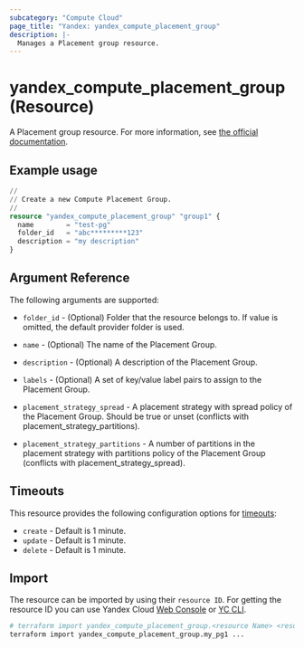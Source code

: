 ```yaml
---
subcategory: "Compute Cloud"
page_title: "Yandex: yandex_compute_placement_group"
description: |-
  Manages a Placement group resource.
---
```


# yandex_compute_placement_group (Resource)

A Placement group resource. For more information, see [the official documentation](https://yandex.cloud/docs/compute/concepts/placement-groups).

## Example usage

```terraform
//
// Create a new Compute Placement Group.
//
resource "yandex_compute_placement_group" "group1" {
  name        = "test-pg"
  folder_id   = "abc*********123"
  description = "my description"
}
```

## Argument Reference

The following arguments are supported:

* `folder_id` - (Optional) Folder that the resource belongs to. If value is omitted, the default provider folder is used.

* `name` - (Optional) The name of the Placement Group.

* `description` - (Optional) A description of the Placement Group.

* `labels` - (Optional) A set of key/value label pairs to assign to the Placement Group.

* `placement_strategy_spread` - A placement strategy with spread policy of the Placement Group. Should be true or unset (conflicts with placement_strategy_partitions).

* `placement_strategy_partitions` - A number of partitions in the placement strategy with partitions policy of the Placement Group (conflicts with placement_strategy_spread).

## Timeouts

This resource provides the following configuration options for [timeouts](https://www.terraform.io/docs/language/resources/syntax.html#operation-timeouts):

- `create` - Default is 1 minute.
- `update` - Default is 1 minute.
- `delete` - Default is 1 minute.

## Import

The resource can be imported by using their `resource ID`. For getting the resource ID you can use Yandex Cloud [Web Console](https://console.yandex.cloud) or [YC CLI](https://yandex.cloud/docs/cli/quickstart).

```bash
# terraform import yandex_compute_placement_group.<resource Name> <resource Id>
terraform import yandex_compute_placement_group.my_pg1 ...
```
